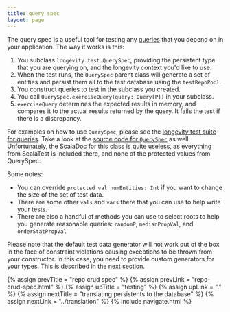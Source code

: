 ```yaml
---
title: query spec
layout: page
---
```


The query spec is a useful tool for testing any
[queries](../query/retrieve-by.html) that you depend on in your
application. The way it works is this:

1. You subclass `longevity.test.QuerySpec`, providing the persistent
   type that you are querying on, and the longevity context you'd like
   to use.
2. When the test runs, the `QuerySpec` parent class will generate a
   set of entities and persist them all to the test database using the
   `testRepoPool`.
3. You construct queries to test in the subclass you created.
4. You call `QuerySpec.exerciseQuery(query: Query[P])` in your subclass.
5. `exerciseQuery` determines the expected results in memory, and
   compares it to the actual results returned by the query. It fails
   the test if there is a discrepancy.

For examples on how to use `QuerySpec`, please see the [longevity test
suite for
queries](https://github.com/longevityframework/longevity/tree/master/longevity/src/test/scala/longevity/integration/queries).
Take a look at the [source
code for `QuerySpec`](https://github.com/longevityframework/longevity/blob/master/longevity/src/main/scala/longevity/test/QuerySpec.scala)
as well. Unfortunately, the ScalaDoc for this class is quite useless,
as everything from ScalaTest is included there, and none of the
protected values from QuerySpec.

Some notes:

- You can override `protected val numEntities: Int` if you want to change
  the size of the set of test data.
- There are some other `vals` and `vars` there that you can use to
  help write your tests.
- There are also a handful of methods you can use to select roots to
  help you generate reasonable queries: `randomP`, `medianPropVal`,
  and `orderStatPropVal`

Please note that the default test data generator will not work out of
the box in the face of constraint violations causing exceptions to be
thrown from your constructor. In this case, you need to provide custom
generators for your types. This is described in the [next
section](constraints.html).

{% assign prevTitle = "repo crud spec" %}
{% assign prevLink = "repo-crud-spec.html" %}
{% assign upTitle = "testing" %}
{% assign upLink = "." %}
{% assign nextTitle = "translating persistents to the database" %}
{% assign nextLink = "../translation" %}
{% include navigate.html %}
